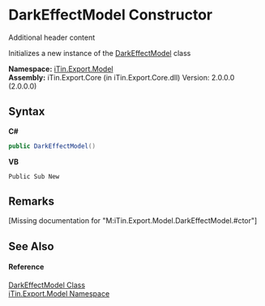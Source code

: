 # DarkEffectModel Constructor 
Additional header content 

Initializes a new instance of the <a href="T_iTin_Export_Model_DarkEffectModel">DarkEffectModel</a> class

**Namespace:**&nbsp;<a href="N_iTin_Export_Model">iTin.Export.Model</a><br />**Assembly:**&nbsp;iTin.Export.Core (in iTin.Export.Core.dll) Version: 2.0.0.0 (2.0.0.0)

## Syntax

**C#**<br />
``` C#
public DarkEffectModel()
```

**VB**<br />
``` VB
Public Sub New
```


## Remarks
\[Missing <remarks> documentation for "M:iTin.Export.Model.DarkEffectModel.#ctor"\]

## See Also


#### Reference
<a href="T_iTin_Export_Model_DarkEffectModel">DarkEffectModel Class</a><br /><a href="N_iTin_Export_Model">iTin.Export.Model Namespace</a><br />